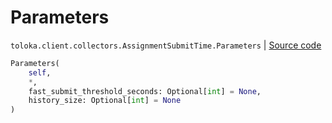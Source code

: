 # Parameters
`toloka.client.collectors.AssignmentSubmitTime.Parameters` | [Source code](https://github.com/Toloka/toloka-kit/blob/v1.1.0.post1/src/client/collectors.py#L232)

```python
Parameters(
    self,
    *,
    fast_submit_threshold_seconds: Optional[int] = None,
    history_size: Optional[int] = None
)
```

